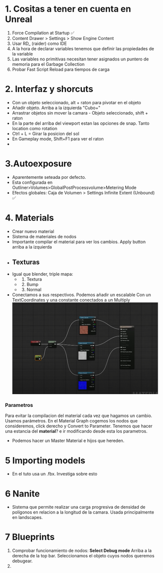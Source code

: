 #  1. Cositas a tener en cuenta en Unreal
1. Force Compilation at Startup ✅
2. Content Drawer > Settings > Show Engine Content
3. Usar RD_ (raider) como IDE
4. A la hora de declarar variables tenemos que definir las propiedades de la variable
5. Las variables no primitivas necesitan tener asignados un puntero de memoria para el Garbage Collection
6. Probar Fast Script Reload para tiempos de carga

 # 2. Interfaz y shorcuts
- Con un objeto seleccionado, alt + raton para pivotar en el objeto
- Añadir objeto. Arriba a la izquierda "Cubo+"
- Arrastrar objetos sin mover la camara - Objeto seleccionado, shift + raton
- En la parte del arriba del viewport estan las opciones de snap. Tanto location como rotation
- Ctrl + L = Girar la posicion del sol
- En Gameplay mode, Shift+F1 para ver el raton
- 

# 3.Autoexposure 
- Aparentemente seteada por defecto. 
- Esta configurada en Outliner>Volumes>GlobalPostProcessvolume>Metering Mode
- Efectos globales: Caja de Volumen > Settings Infinite Extent (Unbound) ✅

# 4. Materials
- Crear nuevo material
- Sistema de materiales de nodos
- Importante compilar el material para ver los cambios. Apply button arriba a la izquierda
- ## Texturas
- Igual que blender, triple mapa:
  - 1. Textura
  - 2. Bump
  - 3. Normal 
 - Conectamos a sus respectivos.
  Podemos añadir un escalable Con un TextCoordinates y una constante conectados a un Multiply 
![alt text](Imagenes/1_EjemploNodos.png)

  ### Parametros
  Para evitar la compilacion del material cada vez que hagamos un cambio. Usamos parámetros.
  En el Material Graph cogemos los nodos que consideremos, click derecho y Convert to Parameter.
  Tenemos que hacer una estancia del **material**? e ir modificando desde esta los parametros.
  - Podemos hacer un Master Material e hijos que hereden.

# 5 Importing models
- En el tuto usa un .fbx. Investiga sobre esto

# 6 Nanite
- Sistema que permite realizar una carga progresiva de densidad de polígonos en relacion a la longitud de la camara. Usada principalmente en landscapes.

# 7 Blueprints
1. Comprobar funcionamiento de nodos: **Select Debug mode** Arriba a la derecha de la top bar. Seleccionamos el objeto cuyos nodos queremos debugear.
2. 